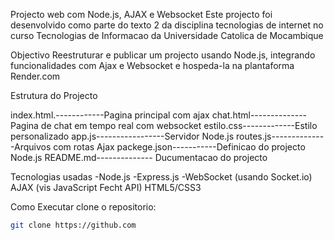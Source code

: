 Projecto web com Node.js, AJAX e Websocket
Este projecto foi desenvolvido como parte do texto 2 da disciplina tecnologias de internet no curso 
Tecnologias de Informacao da Universidade Catolica de Mocambique

Objectivo
Reestruturar e publicar um projecto usando Node.js,
integrando funcionalidades com Ajax e Websocket e 
hospeda-la na plantaforma Render.com

Estrutura do Projecto 

index.html.------------Pagina principal com ajax
chat.html--------------Pagina de chat em tempo real com websocket
estilo.css-------------Estilo personalizado
app.js-----------------Servidor Node.js
routes.js--------------Arquivos com rotas Ajax
packege.json-----------Definicao do projecto Node.js
README.md-------------- Ducumentacao do projecto

Tecnologias usadas
-Node.js
-Express.js
-WebSocket (usando Socket.io)
AJAX (vis JavaScript Fecht API)
HTML5/CSS3

Como Executar 
clone o repositorio:
```bash 
git clone https://github.com